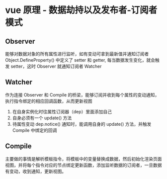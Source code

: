# vue 原理 - 数据劫持以及发布者-订阅者模式

## Observer

能够对数据对象的所有属性进行监听，如有变动可拿到最新值并通知订阅者
Object.DefineProperty() 中定义了 setter 和 getter, 每当数据发生变化，就会触发 setter，这时 Observer 就通知订阅者 Watcher

## Watcher

作为连接 Observer 和 Compile 的桥梁，能够订阅并收到每个属性的变动通知，执行指令绑定的相应回调函数，从而更新视图
1. 在自身实例化时往属性订阅器（dep）里面添加自己
2. 自身必须有一个 update() 方法
3. 待属性变动 dep.notice() 通知时，能调用自身的 update() 方法，并触发 Compile 中绑定的回调

## Compile

主要做的事情是解析模板指令，将模板中的变量替换成数据，然后初始化渲染页面视图，并将每个指令对应的节点绑定更新函数，添加监听数据的订阅者，一旦数据有变动，收到通知，更新视图。

